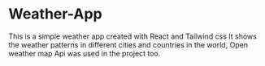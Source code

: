 # Weather-App
This is a simple weather app created with React and Tailwind css 
It shows the weather patterns in different cities and countries in the world, Open weather map Api was used in the project too.
